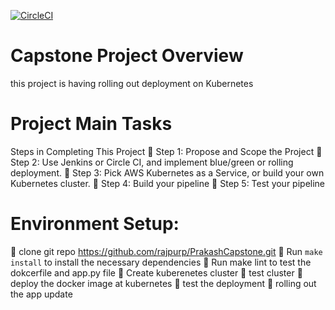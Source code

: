 [![CircleCI](https://circleci.com/gh/rajpurp/PrakashCapstone/tree/main.svg?style=svg)](https://circleci.com/gh/rajpurp/PrakashCapstone/tree/main)

# Capstone Project Overview
 this project is having rolling out deployment on Kubernetes
 
# Project Main Tasks
Steps in Completing This Project
	Step 1: Propose and Scope the Project
	Step 2: Use Jenkins or Circle CI, and implement blue/green or rolling deployment.
	Step 3: Pick AWS Kubernetes as a Service, or build your own Kubernetes cluster.
	Step 4: Build your pipeline
	Step 5: Test your pipeline

# Environment Setup:
	clone git repo https://github.com/rajpurp/PrakashCapstone.git
	Run `make install` to install the necessary dependencies
	Run make lint to test the dokcerfile and app.py file
	Create kuberenetes cluster
	test cluster
	deploy the docker image at kubernetes
	test the deployment
	rolling out the app update 

